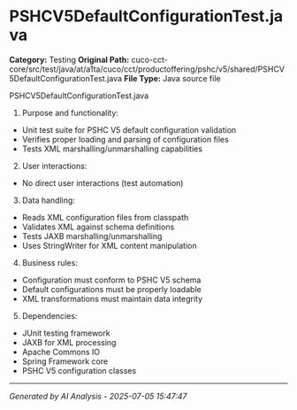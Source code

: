 # PSHCV5DefaultConfigurationTest.java

**Category:** Testing
**Original Path:** cuco-cct-core/src/test/java/at/a1ta/cuco/cct/productoffering/pshc/v5/shared/PSHCV5DefaultConfigurationTest.java
**File Type:** Java source file

PSHCV5DefaultConfigurationTest.java
1. Purpose and functionality:
- Unit test suite for PSHC V5 default configuration validation
- Verifies proper loading and parsing of configuration files
- Tests XML marshalling/unmarshalling capabilities

2. User interactions:
- No direct user interactions (test automation)

3. Data handling:
- Reads XML configuration files from classpath
- Validates XML against schema definitions
- Tests JAXB marshalling/unmarshalling
- Uses StringWriter for XML content manipulation

4. Business rules:
- Configuration must conform to PSHC V5 schema
- Default configurations must be properly loadable
- XML transformations must maintain data integrity

5. Dependencies:
- JUnit testing framework
- JAXB for XML processing
- Apache Commons IO
- Spring Framework core
- PSHC V5 configuration classes

---
*Generated by AI Analysis - 2025-07-05 15:47:47*
